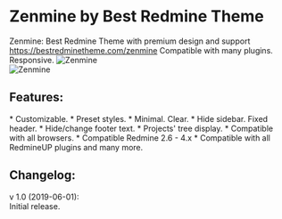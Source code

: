 # Zenmine by Best Redmine Theme
Zenmine: Best Redmine Theme with premium design and support https://bestredminetheme.com/zenmine Compatible with many plugins. Responsive.
![Zenmine](https://bestredminetheme.com/wp-content/uploads/2019/05/Zenmine-preset-default1.jpg)
<br>
![Zenmine](https://bestredminetheme.com/wp-content/uploads/2019/05/zenmine-issue-list.jpg)
<br>

<h2>Features: </h2>
* Customizable.
* Preset styles.
* Minimal. Clear.
* Hide sidebar. Fixed header.
* Hide/change footer text.
* Projects' tree display.
* Compatible with all browsers.
* Compatible Redmine 2.6 - 4.x
* Compatible with all RedmineUP plugins and many more.

<h2>Changelog: </h2>

v 1.0 (2019-06-01):</br>
Initial release.</br>
